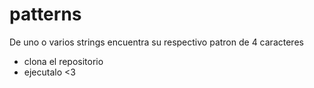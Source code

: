 # patterns

De uno o varios strings encuentra su respectivo patron de 4 caracteres

  - clona el repositorio 
  - ejecutalo <3

